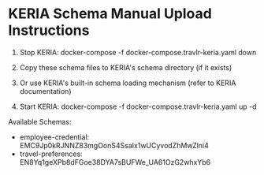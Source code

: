 KERIA Schema Manual Upload Instructions
=======================================

1. Stop KERIA:
   docker-compose -f docker-compose.travlr-keria.yaml down

2. Copy these schema files to KERIA's schema directory (if it exists)

3. Or use KERIA's built-in schema loading mechanism (refer to KERIA documentation)

4. Start KERIA:
   docker-compose -f docker-compose.travlr-keria.yaml up -d

Available Schemas:
- employee-credential: EMC9Jp0kRJNNZ83mgOonS4SsaIx1wUCyvodZhMwZlni4
- travel-preferences: EN8Yq1geXPb8dFGoe38DYA7sBUFWe_UA61OzG2whxYb6

